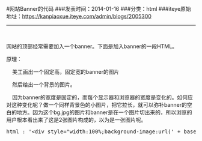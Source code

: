 #网站Banner的代码
###发表时间：2014-01-16
###分类：html
###iteye原始地址：<a href="https://kanpiaoxue.iteye.com/admin/blogs/2005300" target="_blank">https://kanpiaoxue.iteye.com/admin/blogs/2005300</a>

---

<div class="iteye-blog-content-contain" style="font-size: 14px;"> 
 <p>&nbsp;</p> 
 <p>网站的顶部经常需要加入一个banner。下面是加入banner的一段HTML。</p> 
 <p>原理：</p> 
 <p>&nbsp; &nbsp; 美工画出一个固定高，固定宽的banner的图片</p> 
 <p>&nbsp; &nbsp; 然后给出一个背景的图片。</p> 
 <p>&nbsp; &nbsp; 因为banner的宽度是固定的，而每个显示器和浏览器的宽度是变化的。如何应对这种变化呢？做一个同样背景色的小图片，把它拉长，就可以弥补banner的空白的地方。因为这个bg.jpg的图片和banner是在一个图片切出来的，所以浏览的用户根本看出来了这是2张图片构成的，以为是一张图片呢。</p> 
 <pre name="code" class="html">html : '&lt;div style="width:100%;background-image:url(' + basePath + 'resources/banner/bg.jpg)"&gt;&lt;img src="' + basePath + 'resources/banner/logo.jpg"/&gt;&lt;/div&gt;'</pre> 
 <p>&nbsp;</p> 
</div>